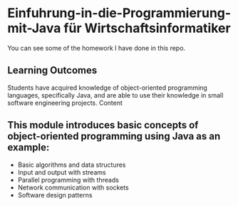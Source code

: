 # Einfuhrung-in-die-Programmierung-mit-Java für Wirtschaftsinformatiker 
You can see some of the homework I have done in this repo.


## Learning Outcomes
Students have acquired knowledge of object-oriented programming languages, specifically Java, and are able to use their knowledge in small software engineering projects.
Content
## This module introduces basic concepts of object-oriented programming using Java as an example: 
- Basic algorithms and data structures
- Input and output with streams
- Parallel programming with threads
- Network communication with sockets
- Software design patterns

